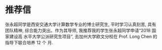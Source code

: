 # 推荐信



张永超同学是西安交通大学计算数学专业的博士研究生, 平时学习认真刻苦, 具有 团队精神, 综合能力突出。作为其导师, 我推荐我的学生张永超同学申请“2018 国家建设高 水平大学公派研究生项目”, 去加州大学欧文分校在 Prof. Long Chen 的指导下联合培养 12 个 月. 